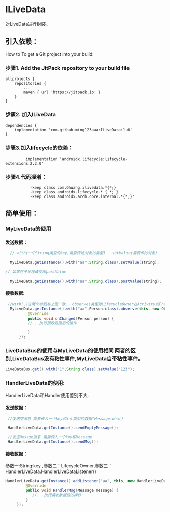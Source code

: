 # ILiveData
对LiveData进行封装。

## 引入依赖：
How to
To get a Git project into your build:

### 步骤1. Add the JitPack repository to your build file

	allprojects {
		repositories {
			...
			maven { url 'https://jitpack.io' }
		}
	}
### 步骤2. 加入ILiveData

	dependencies {
		implementation 'com.github.ming123aaa:ILiveData:1.6'
	}
### 步骤3.加入lifecycle的依赖：
             implementation 'androidx.lifecycle:lifecycle-extensions:2.2.0'
### 步骤4.代码混淆：
               -keep class com.Ohuang.ilivedata.*{*;}
               -keep class androidx.lifecycle.* { *; }
               -keep class androidx.arch.core.internal.*{*;}'
## 简单使用：
 ### MyLiveData的使用
 #### 发送数据：
 ```java
   // with(一个String类型的key,需要传递对象的类型)   setValue(需要传的对象)
  
   MyLiveData.getInstance().with("aa",String.class).setValue(string);
  
 // 如果在子线程请使用postValue
 
   MyLiveData.getInstance().with("aa",String.class).postValue(string);
  ```
   
 #### 接收数据:
  ```java
   //with(,)这两个参数与上面一致.  observe(类型为LifecycleOwner在Activity或Fragment里面直接this就行,观察者)
    MyLiveData.getInstance().with("aa",Person.class).observe(this, new Observer<Person>() {
            @Override
            public void onChanged(Person person) {
            //...执行接收数据后的操作

            }
        });
  ```
 ### LiveDataBus的使用与MyLiveData的使用相同   两者的区别,LiveDataBus没有粘性事件,MyLiveData自带粘性事件。

 ```java
 LiveDataBus.get().with("1",String.class).setValue("123");
 ```

 ###  HandlerLiveData的使用:
  HandlerLiveData和Handler使用差别不大.
 #### 发送数据：
 ```java
  //发送空消息 需要传入一个key和int类型的数据(Message.what)

  HandlerLiveData.getInstance().sendEmptyMessage();
 
  //发送Messge消息 需要传入一个key和Message
  HandlerLiveData.getInstance().sendMsg();
  ```
  #### 接收数据：
   参数一:String:key ,参数二：LifecycleOwner,参数三：HandlerLiveData.HandlerLiveDataListener()
   ```Java
   HandlerLiveData.getInstance().addListener("aa", this, new HandlerLiveData.HandlerLiveDataListener() {
            @Override
            public void HandlerMsg(Message message) {
               //...执行接收数据后的操作
            }
        });
```
  
  
